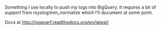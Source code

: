 Something I use locally to push my logs into BigQuery. It requires a bit of
support from rsyslog/mm_normalize which I'll document at some point.

Docs at http://logsnarf.readthedocs.org/en/latest/

